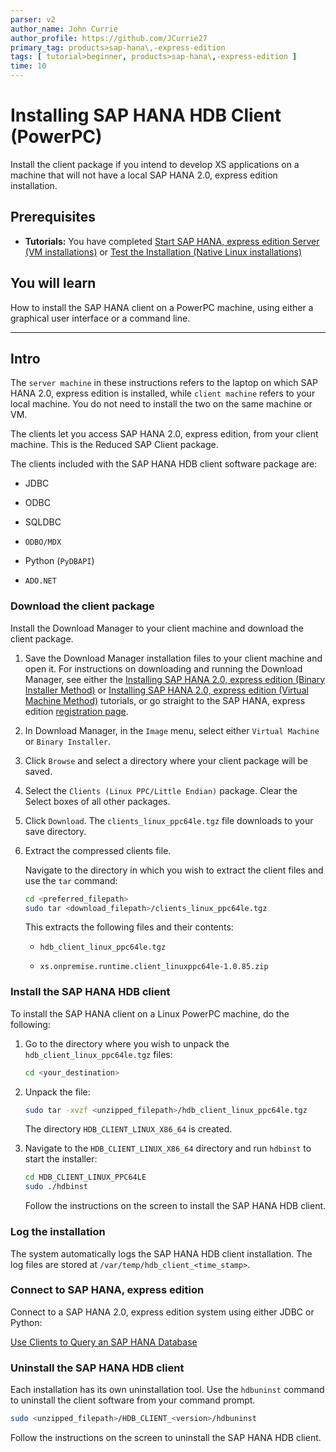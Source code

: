 ```yaml
---
parser: v2
author_name: John Currie
author_profile: https://github.com/JCurrie27
primary_tag: products>sap-hana\,-express-edition
tags: [ tutorial>beginner, products>sap-hana\,-express-edition ]
time: 10
---
```


# Installing SAP HANA HDB Client (PowerPC)
<!-- description --> Install the client package if you intend to develop XS applications on a machine that will not have a local SAP HANA 2.0, express edition installation.

<!-- loiobda302faf36e442c8934f7245b924986 -->

## Prerequisites
 - **Tutorials:** You have completed [Start SAP HANA, express edition Server (VM installations)](http://developers.sap.com/tutorials/hxe-ua-getting-started-vm.html) or [Test the Installation (Native Linux installations)](http://developers.sap.com/tutorials/hxe-ua-test-binary.html)

## You will learn
How to install the SAP HANA client on a PowerPC machine, using either a graphical user interface or a command line.

---

## Intro
The `server machine` in these instructions refers to the laptop on which SAP HANA 2.0, express edition is installed, while `client machine` refers to your local machine. You do not need to install the two on the same machine or VM.

The clients let you access SAP HANA 2.0, express edition, from your client machine. This is the Reduced SAP Client package.

The clients included with the SAP HANA HDB client software package are:

-   JDBC

-   ODBC

-   SQLDBC

-   `ODBO/MDX`

-   Python (`PyDBAPI`)

-   `ADO.NET`


### Download the client package


Install the Download Manager to your client machine and download the client package.

1.  Save the Download Manager installation files to your client machine and open it. For instructions on downloading and running the Download Manager, see either the [Installing SAP HANA 2.0, express edition (Binary Installer Method)](http://developers.sap.com/tutorials/hxe-ua-installing-binary.html) or [Installing SAP HANA 2.0, express edition (Virtual Machine Method)](http://developers.sap.com/tutorials/hxe-ua-installing-vm-image.html) tutorials, or go straight to the SAP HANA, express edition [registration page](https://www.sap.com/products/technology-platform/hana/express-trial.html).

2.  In Download Manager, in the `Image` menu, select either `Virtual Machine` or `Binary Installer`.

3.  Click `Browse` and select a directory where your client package will be saved.

4.  Select the `Clients (Linux PPC/Little Endian)` package. Clear the Select boxes of all other packages.

5.  Click `Download`. The `clients_linux_ppc64le.tgz` file downloads to your save directory.

6.  Extract the compressed clients file.

    Navigate to the directory in which you wish to extract the client files and use the `tar` command:

    ```bash
    cd <preferred_filepath>
    sudo tar <download_filepath>/clients_linux_ppc64le.tgz
    ```

    This extracts the following files and their contents:

    -   `hdb_client_linux_ppc64le.tgz`

    -   `xs.onpremise.runtime.client_linuxppc64le-1.0.85.zip`



### Install the SAP HANA HDB client


To install the SAP HANA client on a Linux PowerPC machine, do the following:

1.  Go to the directory where you wish to unpack the `hdb_client_linux_ppc64le.tgz` files:

    ```bash
    cd <your_destination>
    ```

2.  Unpack the file:

    ```bash
    sudo tar -xvzf <unzipped_filepath>/hdb_client_linux_ppc64le.tgz
    ```

    The directory `HDB_CLIENT_LINUX_X86_64` is created.

3.  Navigate to the `HDB_CLIENT_LINUX_X86_64` directory and run `hdbinst` to start the installer:

    ```bash
    cd HDB_CLIENT_LINUX_PPC64LE
    sudo ./hdbinst
    ```

    Follow the instructions on the screen to install the SAP HANA HDB client.



### Log the installation


The system automatically logs the SAP HANA HDB client installation. The log files are stored at `/var/temp/hdb_client_<time_stamp>`.


### Connect to SAP HANA, express edition


Connect to a SAP HANA 2.0, express edition system using either JDBC or Python:

[Use Clients to Query an SAP HANA Database](https://developers.sap.com/mission.hana-cloud-clients.html)



### Uninstall the SAP HANA HDB client


Each installation has its own uninstallation tool. Use the `hdbuninst` command to uninstall the client software from your command prompt.

```bash
sudo <unzipped_filepath>/HDB_CLIENT_<version>/hdbuninst
```

Follow the instructions on the screen to uninstall the SAP HANA HDB client.

